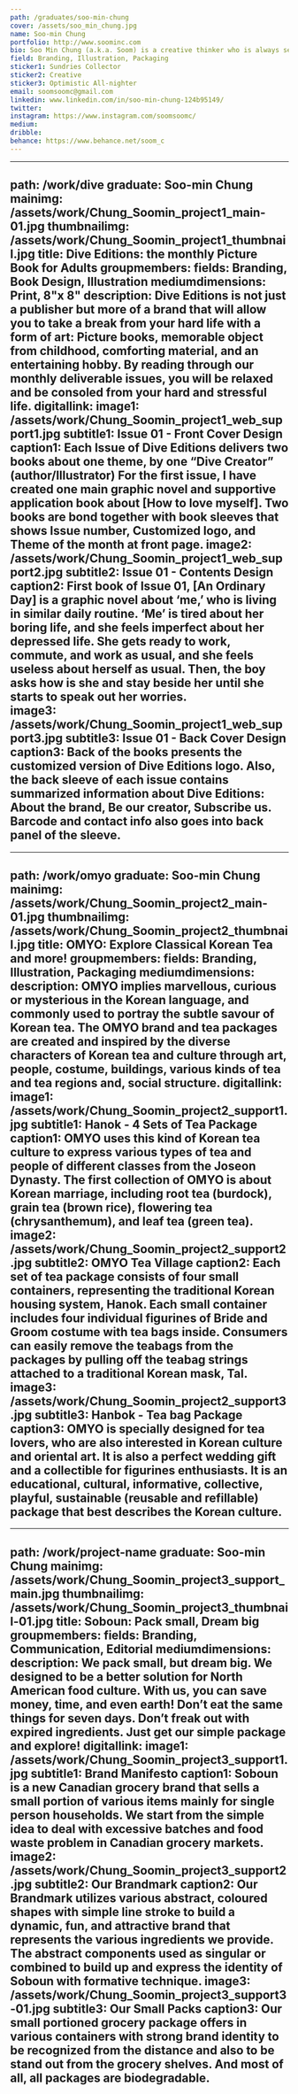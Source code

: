 ```yaml
---
path: /graduates/soo-min-chung
cover: /assets/soo_min_chung.jpg
name: Soo-min Chung
portfolio: http://www.soominc.com
bio: Soo Min Chung (a.k.a. Soom) is a creative thinker who is always seeking for unique and artistic moments in daily routine. Based on in-depth researches and explorations about various interests, she is a way-finder who think design is an essential and powerful component of life. Soo Min believes everything could be special by realizing small happiness from ordinary things. She enjoys sharing these special moments to others with her creative abilities. Also, she is capable of creating the eye-catching identity, the stories, not only by creating visual deliverables but also by creating culture and lifestyles. The background education of Design at York University and Sheridan College (YSDN) allows her to expend the range of design from artistic illustrations to persuasive design system.
field: Branding, Illustration, Packaging
sticker1: Sundries Collector
sticker2: Creative
sticker3: Optimistic All-nighter
email: soomsoomc@gmail.com
linkedin: www.linkedin.com/in/soo-min-chung-124b95149/
twitter:
instagram: https://www.instagram.com/soomsoomc/
medium:
dribble:
behance: https://www.behance.net/soom_c
---
```


---
path: /work/dive
graduate: Soo-min Chung
mainimg: /assets/work/Chung_Soomin_project1_main-01.jpg
thumbnailimg: /assets/work/Chung_Soomin_project1_thumbnail.jpg
title: Dive Editions: the monthly Picture Book for Adults
groupmembers:
fields: Branding, Book Design, Illustration
mediumdimensions: Print, 8"x 8"
description: Dive Editions is not just a publisher but more of a brand that will allow you to take a break from your hard life with a form of art: Picture books, memorable object from childhood, comforting material, and an entertaining hobby. By reading through our monthly deliverable issues, you will be relaxed and be consoled from your hard and stressful life. 
digitallink:
image1: /assets/work/Chung_Soomin_project1_web_support1.jpg
subtitle1: Issue 01 - Front Cover Design
caption1: Each Issue of Dive Editions delivers two books about one theme, by one “Dive Creator” (author/Illustrator) For the first issue, I have created one main graphic novel and supportive application book about [How to love myself]. Two books are bond together with book sleeves that shows Issue number, Customized logo, and Theme of the month at front page.
image2: /assets/work/Chung_Soomin_project1_web_support2.jpg
subtitle2: Issue 01 - Contents Design
caption2: First book of Issue 01, [An Ordinary Day] is a graphic novel about ‘me,’ who is living in similar daily routine. ‘Me’ is tired about her boring life, and she feels imperfect about her depressed life. She gets ready to work, commute, and work as usual, and she feels useless about herself as usual. Then, the boy asks how is she and stay beside her until she starts to speak out her worries.  
image3: /assets/work/Chung_Soomin_project1_web_support3.jpg
subtitle3: Issue 01 - Back Cover Design
caption3: Back of the books presents the customized version of Dive Editions logo. Also, the back sleeve of each issue contains summarized information about Dive Editions: About the brand, Be our creator, Subscribe us. Barcode and contact info also goes into back panel of the sleeve.
---

---
path: /work/omyo
graduate: Soo-min Chung
mainimg: /assets/work/Chung_Soomin_project2_main-01.jpg
thumbnailimg: /assets/work/Chung_Soomin_project2_thumbnail.jpg
title: OMYO: Explore Classical Korean Tea and more!
groupmembers:
fields: Branding, Illustration, Packaging
mediumdimensions:
description: OMYO implies marvellous, curious or mysterious in the Korean language, and commonly used to portray the subtle savour of Korean tea. The OMYO brand and tea packages are created and inspired by the diverse characters of Korean tea and culture through art, people, costume, buildings, various kinds of tea and tea regions and, social structure. 
digitallink:
image1: /assets/work/Chung_Soomin_project2_support1.jpg
subtitle1: Hanok - 4 Sets of Tea Package
caption1: OMYO uses this kind of Korean tea culture to express various types of tea and people of different classes from the Joseon Dynasty. The first collection of OMYO is about Korean marriage, including root tea (burdock), grain tea (brown rice), flowering tea (chrysanthemum), and leaf tea (green tea).
image2: /assets/work/Chung_Soomin_project2_support2.jpg
subtitle2: OMYO Tea Village
caption2: Each set of tea package consists of four small containers, representing the traditional Korean housing system, Hanok. Each small container includes four individual figurines of Bride and Groom costume with tea bags inside. Consumers can easily remove the teabags from the packages by pulling off the teabag strings attached to a traditional Korean mask, Tal.
image3: /assets/work/Chung_Soomin_project2_support3.jpg
subtitle3: Hanbok - Tea bag Package
caption3: OMYO is specially designed for tea lovers, who are also interested in Korean culture and oriental art. It is also a perfect wedding gift and a collectible for figurines enthusiasts. It is an educational, cultural, informative, collective, playful, sustainable (reusable and refillable) package that best describes the Korean culture.
---

---
path: /work/project-name
graduate: Soo-min Chung
mainimg: /assets/work/Chung_Soomin_project3_support_main.jpg
thumbnailimg: /assets/work/Chung_Soomin_project3_thumbnail-01.jpg
title: Soboun: Pack small, Dream big
groupmembers:
fields: Branding, Communication, Editorial
mediumdimensions:
description: We pack small, but dream big. We designed to be a better solution for North American food culture. With us, you can save money, time, and even earth! Don’t eat the same things for seven days. Don’t freak out with expired ingredients. Just get our simple package and explore!
digitallink:
image1: /assets/work/Chung_Soomin_project3_support1.jpg
subtitle1: Brand Manifesto
caption1: Soboun is a new Canadian grocery brand that sells a small portion of various items mainly for single person households. We start from the simple idea to deal with excessive batches and food waste problem in Canadian grocery markets. 
image2: /assets/work/Chung_Soomin_project3_support2.jpg
subtitle2: Our Brandmark
caption2: Our Brandmark utilizes various abstract, coloured shapes with simple line stroke to build a dynamic, fun, and attractive brand that represents the various ingredients we provide. The abstract components used as singular or combined to build up and express the identity of Soboun with formative technique.
image3: /assets/work/Chung_Soomin_project3_support3-01.jpg
subtitle3: Our Small Packs
caption3: Our small portioned grocery package offers in various containers with strong brand identity to be recognized from the distance and also to be stand out from the grocery shelves. And most of all, all packages are biodegradable. 
---
